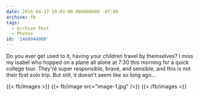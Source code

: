 ```yaml
---
date: 2016-04-17 19:03:00.000000000 -07:00
archive: fb
tags: 
  - Archive Post
  - Photos
id: '1460944980'
---
```


Do you ever get used to it, having your children travel by themselves? I miss my Isabel who hopped on a plane all alone at 7:30 this morning for a quick college tour. They're super responsible, brave, and sensible, and this is not their first solo trip. But still, it doesn't seem like so long ago...

{{< fb/images >}}
{{< fb/image src="image-1.jpg" />}}
{{< /fb/images >}}
